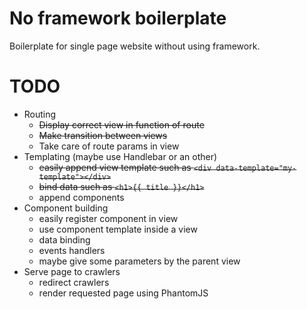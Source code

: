 No framework boilerplate
========================

Boilerplate for single page website without using framework.

TODO
====
- Routing
    - ~~Display correct view in function of route~~
    - ~~Make transition between views~~
    - Take care of route params in view
- Templating (maybe use Handlebar or an other)
    - ~~easily append view template such as `<div data-template="my-template"></div>`~~
    - ~~bind data such as `<h1>{{ title }}</h1>`~~
    - append components
- Component building
    - easily register component in view
    - use component template inside a view
    - data binding
    - events handlers
    - maybe give some parameters by the parent view
- Serve page to crawlers
    - redirect crawlers
    - render requested page using PhantomJS